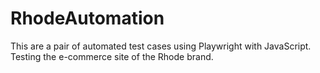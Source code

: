 # RhodeAutomation
This are a pair of automated test cases using Playwright with JavaScript. Testing the e-commerce site of the Rhode brand.
